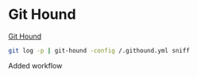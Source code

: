 # Git Hound

[Git Hound](https://github.com/ezekg/git-hound.git)

```bash
git log -p | git-hound -config /.githound.yml sniff
```

Added workflow